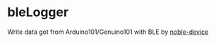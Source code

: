 # bleLogger
Write data got from Arduino101/Genuino101 with BLE by [noble-device](https://github.com/sandeepmistry/noble-device)
